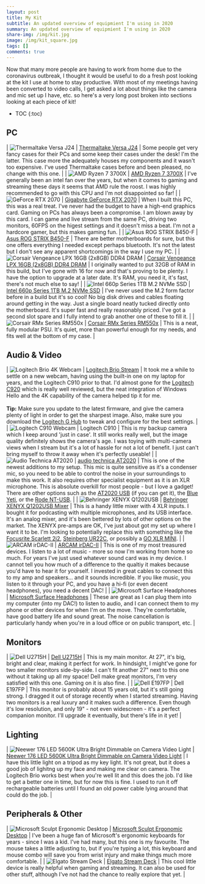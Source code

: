 ```yaml
---
layout: post
title: My Kit
subtitle: An updated overview of equipmient I'm using in 2020
summary: An updated overview of equipmient I'm using in 2020
share-img: /img/kit.jpg
image: /img/kit_square.jpg
tags: []
comments: true
---
```


Now that many more people are having to work from home due to the coronavirus outbreak, I thought it would be useful to do a fresh post looking at the kit I use at home to stay productive. With most of my meetings having been converted to video calls, I get asked a lot about things like the camera and mic set up I have, etc. so here's a very long post broken into sections looking at each piece of kit!

* TOC
{:toc}
## PC

| ![Thermaltake Versa J24](/img/pccase.jpg#thumbnail) | [Thermaltake Versa J24](https://www.thermaltake.com/C_00003288.htm) | Some people get very fancy cases for their PCs and some keep their cases under the desk! I'm the latter. This case more the adequately houses my components and it wasn't too expensive. I've used Thermaltake cases before and been pleased, no change with this one. |
| ![AMD Ryzen 7 3700X](/img/ryzen.jpg#thumbnail) | [AMD Ryzen 7 3700X](https://www.amd.com/en/products/cpu/amd-ryzen-7-3700x) | I've generally been an intel fan over the years, but when it comes to gaming and streaming these days it seems that AMD rule the roost. I was highly recommended to go with this CPU and I'm not disappointed so far! |
| ![GeForce RTX 2070](/img/rtx2070.jpg#thumbnail) | [Gigabyte GeForce RTX 2070](https://www.gigabyte.com/Graphics-Card/GV-N2070WF3-8GC#kf) | When I built this PC, this was a real treat. I've never had the budget to have a high-end graphics card. Gaming on PCs has always been a compromise. I am blown away by this card. I can game and live stream from the same PC, driving two monitors, 60FPS on the higest settings and it doesn't miss a beat. I'm not a hardcore gamer, but this makes gaming fun. |
| ![Asus ROG STRIX B450-F](/img/asus.jpg#thumbnail) | [Asus ROG STRIX B450-F](https://www.asus.com/uk/Motherboards/ROG-STRIX-B450-F-GAMING/) | There are better motherboards for sure, but this one offers everything I needed except perhaps bluetooth. It's not the latest but I don't see any apparent shortcomings in the way I use my PC. |
| ![Corsair Vengeance LPX 16GB (2x8GB) DDR4 DRAM](/img/ram.jpg#thumbnail) | [Corsair Vengeance LPX 16GB (2x8GB) DDR4 DRAM](https://www.corsair.com/us/en/Categories/Products/Memory/VENGEANCE-LPX/p/CMK16GX4M2B3200C16) | I originally wanted to put 32GB of RAM in this build, but I've gone with 16 for now and that's proving to be plenty. I have the option to upgrade at a later date. It's RAM, you need it, it's fast, there's not much else to say! |
| ![Intel 660p Series 1TB M.2 NVMe SSD](/img/intelssd.jpg#thumbnail) | [Intel 660p Series 1TB M.2 NVMe SSD](https://www.intel.com/content/www/us/en/products/memory-storage/solid-state-drives/consumer-ssds/6-series/ssd-660p-series/660p-series-1-tb-m-2-80mm-3d2.html) | I've never used the M.2 form factor before in a build but it's so cool! No big disk drives and cables floating around getting in the way. Just a single board neatly tucked directly onto the motherboard. It's super fast and really reasonably priced. I've got a second slot spare and I fully intend to grab another one of these to fill it. |
| ![Corsair RMx Series RM550x](/img/psu.jpg#thumbnail) | [Corsair RMx Series RM550x](https://www.corsair.com/us/en/Categories/Products/Power-Supply-Units/Power-Supply-Units-Advanced/RMx-Series/p/CP-9020177-NA) | This is a neat, fully modular PSU. It's quiet, more than powerful enough for my needs, and fits well at the bottom of my case. | 

## Audio &amp; Video
 

| ![Logitech Brio 4K Webcam](/img/brio.png#thumbnail)     | [Logitech Brio Stream](https://www.logitech.com/en-gb/product/brio-stream-4k-hd-webcam)    | It took me a while to settle on a new webcam, having using the built-in one on my laptop for years, and the Logitech C910 prior to that. I'd almost gone for the [Logitech C920](https://www.logitech.com/en-gb/product/hd-pro-webcam-c920) which is really well reviewed, but the neat integration of Windows Hello and the 4K capability of the camera helped tip it for me. <br><br>**Tip:** Make sure you update to the latest firmware, and give the camera plenty of light in order to get the sharpest image. Also, make sure you download the [Logitech G Hub](https://www.logitechg.com/en-us/innovation/g-hub.html) to tweak and configure for the best settings. |
| ![Logitech C910 Webcam](/img/c910.png#thumbnail)   | Logitech C910        | This is my backup camera which I keep around 'just in case'. It still works really well, but the image quality definitely shows the camera's age. I was toying with multi-camera views when I stream but it's a lot of hassle for not a lot of benefit. I just can't bring myself to throw it away when it's perfectly useable! |
| ![Audio Technica AT2020](/img/mic.jpg#thumbnail) | [audio technica AT2020](https://www.audio-technica.com/cms/wired_mics/a0933a662b5ed0e2/index.html) | This is one of the newest additions to my setup. This mic is quite sensitive as it's a condenser mic, so you need to be able to control the noise in your surroundings to make this work. It also requires other specialist equipment as it is an XLR microphone. This is absolute overkill for most people - but I love a gadget! There are other options such as the [AT2020 USB](https://www.audio-technica.com/cms/wired_mics/c75c5918ed57a8d0/index.html) (if you can get it), the [Blue Yeti](https://www.bluedesigns.com/products/yeti/), or the [Rode NT-USB](http://www.rode.com/microphones/nt-usb). |
| ![Behringer XENYX Q1202USB](/img/q1202usb.jpg#thumnail) | [Behringer XENYX Q1202USB Mixer](https://www.behringer.com/Categories/Behringer/Mixers/Analog/Q1202USB/p/P0ALQ) | This is a handy little mixer with 4 XLR inputs. I bought it for podcasting with multiple microphones, and its USB interface. It's an analog mixer, and it's been bettered by lots of other options on the market. The XENYX pre-amps are OK, I've just about got my set up where I want it to be. I'm looking to potentially replace this with something like the [Focusrite Scarlett 2i2](https://focusrite.com/en/usb-audio-interface/scarlett/scarlett-2i2), [Steinberg UR22C](https://new.steinberg.net/audio-interfaces/ur22c/), or possibly a [GO XLR MINI](https://www.tc-helicon.com/goxlrmini). |
| ![ARCAM irDAC-II](/img/irdac.jpg#thumbnail) | [ARCAM irDAC-II](https://www.arcam.co.uk/products,rSeries,USB-DAC,irdacii.htm) | This is one of my most treasured devices. I listen to a lot of music - more so now I'm working from home so much. For years I've just used whatever sound card was in my device. I cannot tell you how much of a difference to the qualtiy it makes because you'd have to hear it for yourself. I invested in great cables to connect this to my amp and speakers... and it sounds incredible. If you like music, you listen to it through your PC, and you have a hi-fi (or even decent headphones), you need a decent DAC! |
| ![Microsoft Surface Headphones](/img/surfaceheadphones.jpg#thumbnail) | [Microsoft Surface Headphones](https://www.microsoft.com/en-gb/p/surface-headphones/8NRM8DZ2ZW43?activetab=pivot%3aoverviewtab) | These are great as I can plug them into my computer (into my DAC!) to listen to audio, and I can connect them to my phone or other devices for when I'm on the move. They're comfortable, have good battery life and sound great. The noise cancellation is particularly handy when you're in a loud office or on public transport, etc. | 

## Monitors

| ![Dell U2715H](/img/dell27.png#thumbnail) | [Dell U2715H](https://www.dell.com/en-uk/work/shop/cty/monitor-dell-ultrasharp-27-u2715h/spd/dell-u2715h) | This is my main monitor. At 27", it's big, bright and clear, making it perfect for work. In hindsight, I might've gone for two smaller monitors side-by-side. I can't fit another 27" next to this one without it taking up all my space! Dell make great monitors, I'm very satisfied with this one. Gaming on it is also fine. |
| ![Dell E197FP](/img/dell19.jpg#thumbnail) | Dell E197FP | This monitor is probably about 15 years old, but it's still going strong. I dragged it out of storage recently when I started streaming. Having two monitors is a real luxury and it makes such a difference. Even though it's low resolution, and only 19" - not even widescreen - it's a perfect companion monitor. I'll upgrade it eventually, but there's life in it yet! | 

## Lighting

| ![Neewer 176 LED 5600K Ultra Bright Dimmable on Camera Video Light](/img/neewer.jpg#thumbnail) | [Neewer 176 LED 5600K Ultra Bright Dimmable on Camera Video Light](https://support.neewer.com/product/neewer-photo-studio-176-led-ultra-bright-dimmable-on-camera-video-light-with-1-4-inch-thread-mount-for-canon-nikon-pentax-panasonic-sony-samsung-olympus-and-other-digital-slr-cameras-5600k/) | I have this little light on a tripod as my key light. It's not great, but it does a good job of lighitng up my face and making me clear on camera. The Logitech Brio works best when you're well lit and this does the job. I'd like to get a better one in time, but for now this is fine. I used to run it off rechargeable batteries until I found an old power cable lying around that could do the job. | 

## Peripherals &amp; Other

| ![Microsoft Sculpt Ergonomic Desktop](/img/sculpt_keyboard.jpg#thumbnail) | [Microsoft Sculpt Ergonomic Desktop](https://www.microsoft.com/accessories/en-us/products/keyboards/sculpt-ergonomic-desktop/l5v-00001) | I've been a huge fan of Microsoft's ergonomic keyboards for years - since I was a kid. I've had many, but this one is my favourite. The mouse takes a little adjusting to, but if you're typing a lot, this keyboard and mouse combo will save you from wrist injury and make things much more comfortable. |
| ![Elgato Stream Deck](/img/streamdeck.jpg#thumbnail) | [Elgato Stream Deck](https://www.elgato.com/en/gaming/stream-deck) | This cool little device is really helpful when gaming and streaming. It can also be used for other stuff, although I've not had the chance to really explore that yet. |

<br>